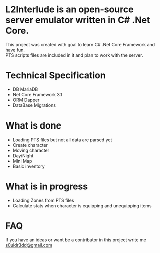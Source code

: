 # L2Interlude is an open-source server emulator written in C# .Net Core.
This project was created with goal to learn C# .Net Core Framework and have fun. <br/>
PTS scripts files are included in it and plan to work with the server.

# Technical Specification
<ul>
<li>DB MariaDB</li>
<li>Net Core Framework 3.1</li>
<li>ORM Dapper</li>
<li>DataBase Migrations</li>
</ul>

# What is done
<ul>
<li>Loading PTS files but not all data are parsed yet</li>
<li>Create character</li>
<li>Moving character</li>
<li>Day/Night</li>
<li>Mini Map</li>
<li>Basic inventory</li>
</ul>

# What is in progress
<ul>
<li>Loading Zones from PTS files</li>
<li>Calculate stats when character is equipping and unequipping items</li>
</ul>

# FAQ
If you have an ideas or want be a contributor in this project write me s0uldr3dd@gmail.com
